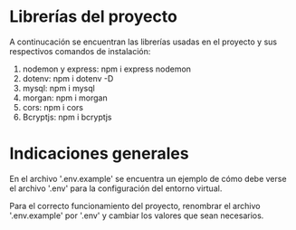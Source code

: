 # Librerías del proyecto

A continucación se encuentran las librerías usadas en el proyecto y sus respectivos comandos de instalación:

1. nodemon y express: npm i express nodemon
2. dotenv: npm i dotenv -D
3. mysql: npm i mysql
4. morgan: npm i morgan
5. cors: npm i cors
6. Bcryptjs: npm i bcryptjs

# Indicaciones generales

En el archivo '.env.example' se encuentra un ejemplo de cómo debe verse el archivo '.env' para la configuración del entorno virtual.

Para el correcto funcionamiento del proyecto, renombrar el archivo '.env.example' por '.env' y cambiar los valores que sean necesarios.